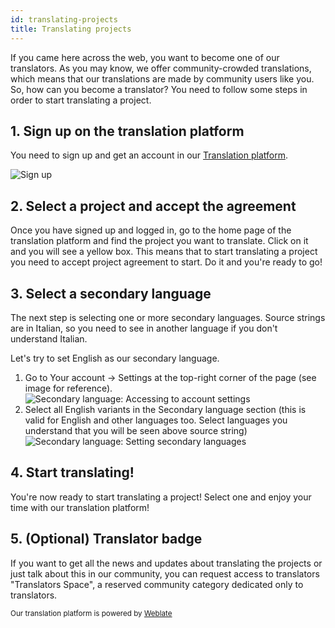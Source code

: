 ```yaml
---
id: translating-projects
title: Translating projects
---
```


If you came here across the web, you want to become one of our translators. As you may know, we offer community-crowded translations, which means that our translations are made by community users like you. So, how can you become a translator? You need to follow some steps in order to start translating a project.

## 1. Sign up on the translation platform
You need to sign up and get an account in our [Translation platform](https://translate.maicol07.it).

![Sign up](../../img/translators_guide_signup.png)

## 2. Select a project and accept the agreement
Once you have signed up and logged in, go to the home page of the translation platform and find the project you want to translate. Click on it and you will see a yellow box. This means that to start translating a project you need to accept project agreement to start. Do it and you're ready to go!

## 3. Select a secondary language
The next step is selecting one or more secondary languages. Source strings are in Italian, so you need to see in another language if you don't understand Italian.

Let's try to set English as our secondary language.
1. Go to Your account → Settings at the top-right corner of the page (see image for reference). ![Secondary language: Accessing to account settings](../../img/translators_guide_secondary_language_1.png)
2. Select all English variants in the Secondary language section (this is valid for English and other languages too. Select languages you understand that you will be seen above source string) ![Secondary language: Setting secondary languages](../../img/translators_guide_secondary_language_2.png)

## 4. Start translating!
You're now ready to start translating a project! Select one and enjoy your time with our translation platform!

## 5. (Optional) Translator badge
If you want to get all the news and updates about translating the projects or just talk about this in our community, you can request access to translators "Translators Space", a reserved community category dedicated only to translators.

<small>Our translation platform is powered by [Weblate](https://weblate.org)</small>